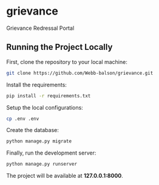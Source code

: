 # grievance
Grievance Redressal Portal


## Running the Project Locally

First, clone the repository to your local machine:

```bash
git clone https://github.com/Webb-balson/grievance.git
```

Install the requirements:

```bash
pip install -r requirements.txt
```

Setup the local configurations:

```bash
cp .env .env
```

Create the database:

```bash
python manage.py migrate
```

Finally, run the development server:

```bash
python manage.py runserver
```

The project will be available at **127.0.0.1:8000**.

